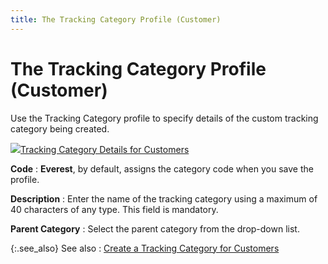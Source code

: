 ```yaml
---
title: The Tracking Category Profile (Customer)
---
```


# The Tracking Category Profile (Customer)


Use the Tracking Category profile to specify details of the custom tracking category being created.


![]({{site.ct_baseurl}}/img/lens.gif)[Tracking Category Details for Customers]({{site.ct_baseurl}}/customer-tracking/creating_a_tracking_category_for_customers.html)


**Code**
: **Everest**, by default, assigns the category code when you save the profile.


**Description**
: Enter the name of the tracking category using a maximum of 40 characters of any type. This field is mandatory.


**Parent Category**
: Select the parent category from the drop-down list.


{:.see_also}
See also
: [Create a Tracking Category for Customers]({{site.ct_baseurl}}/customer-tracking/create_a_tracking_category_for_customers.html)
